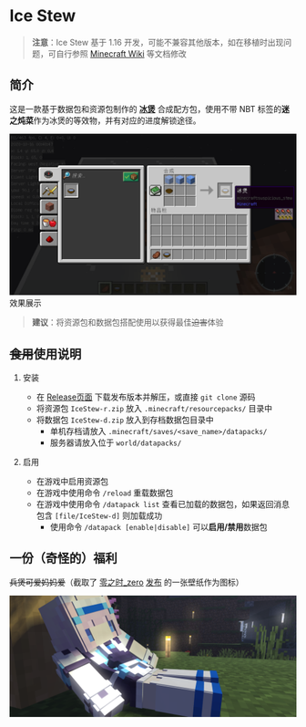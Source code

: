 # Ice Stew

> **注意**：Ice Stew 基于 1.16 开发，可能不兼容其他版本，如在移植时出现问题，可自行参照 [Minecraft Wiki](https://minecraft-zh.gamepedia.com/Minecraft_Wiki) 等文档修改

## 简介

这是一款基于数据包和资源包制作的 [**冰煲**](https://github.com/Sinbing) 合成配方包，使用不带 NBT 标签的**迷之炖菜**作为冰煲的等效物，并有对应的进度解锁途径。

![demo](demo.png)
效果展示

> **建议**：将资源包和数据包搭配使用以获得最佳~~迫害~~体验

## ~~食用~~使用说明

1. 安装
    - 在 [Release页面](https://github.com/Van-Nya/IceStew/releases) 下载发布版本并解压，或直接 `git clone` 源码
    - 将资源包 `IceStew-r.zip` 放入 `.minecraft/resourcepacks/` 目录中
    - 将数据包 `IceStew-d.zip` 放入到存档数据包目录中
        - 单机存档请放入 `.minecraft/saves/<save_name>/datapacks/`
        - 服务器请放入位于 `world/datapacks/`

1. 启用
    - 在游戏中启用资源包
    - 在游戏中使用命令 `/reload` 重载数据包
    - 在游戏中使用命令 `/datapack list` 查看已加载的数据包，如果返回消息包含 `[file/IceStew-d]` 则加载成功
        - 使用命令 `/datapack [enable|disable]` 可以**启用/禁用**数据包

## 一份（奇怪的）福利

~~兵煲可爱妈妈爱~~（截取了 [零之时_zero](https://space.bilibili.com/23535347) [发布](https://t.bilibili.com/411789159264153150) 的一张壁纸作为图标）

![vanilla_xinbing](vanilla_xinbing.png)
